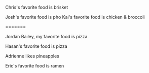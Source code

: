 Chris's favorite food is brisket

Josh's favorite food is pho
Kai's favorite food is chicken & broccoli

=======

Jordan Bailey, my favorite food is pizza.


Hasan's favorite food is pizza 


Adrienne likes pineapples

Eric's favorite food is ramen


